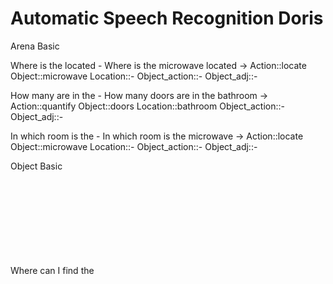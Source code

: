 # Automatic Speech Recognition Doris

Arena Basic

Where is the <object> located - Where is the microwave located
-> Action::locate Object::microwave Location::- Object_action::- Object_adj::-

How many <object> are in the <location> - How many doors are in the bathroom
-> Action::quantify Object::doors Location::bathroom Object_action::- Object_adj::-

In which room is the <object> - In which room is the microwave
-> Action::locate Object::microwave Location::- Object_action::- Object_adj::-

Object Basic

Where can I find the <object>? - Where can I find the muesli?
-> Action::locate Object::muesli Location::- Object_action::- Object_adj::-

What objects are <objects_action> in the <location>? - What objects are stored in the drawer?
-> Action::identify Object::- Location::drawer Object_action::stored Object_adj::-

Between the <object> and <object>, which one is <object_adj>? - Between the chips and pringles, which one is bigger?
-> Action::identify Object::chips, pringles Location::- Object_action::- Object_adj::bigger

What is the category of the <object>? - What is the category of the pear?
-> Action::identify_category Object::pear, pringles Location::- Object_action::- Object_adj::-

Do the <object> and <object> belong to the same category? - Do the apple and tea spoon belong to the same category?
-> Action::identify_same_category Object::apple, tea spoon Location::- Object_action::- Object_adj::-

How many <objects> are <location>? - How many snacks are there?
-> Action::quantify Object::snacks Location::there Object_action::- Object_adj::-

Which is the <object_adj> <object>? - Which is the lightest drinks?
-> Action::identify Object::drinks Location::- Object_action::- Object_adj::lighest

What's the color of the <object>? - What's the color of the beer?
-> Action::identify Object::beer Location::- Object_action::- Object_adj::-

Crowd Basic

Tell me how many <object> are <object_action> <objecy_adj> - Tell me how many people are wearing white
-> Action::quantify Object::people Location::- Object_action::wearing Object_adj::white

Tell me the number of <object> in the <location> - Tell me the number of men in the crowd
-> Action::quantify Object::men Location::crowd Object_action::- Object_adj::-

How many <object> are in the <location>? - How many women are in the crowd?
-> Action::quantify Object::women Location::crowd Object_action::- Object_adj::-

Was the person <object_action> a <object> or <object>? - Was the person sitting a man or woman?
-> Action::identify Object::person Location::- Object_action::sitting Object_adj::-

Tell me if the person <object_action> <object> or <object>? - Tell me if the person waving was a man?
-> Action::identify Object::person Location::- Object_action::weaving Object_adj::-

In which room is the <object> - In which room is the counter
-> Action::locate Object::counter Location::- Object_action::- Object_adj::-

TO BE DONE
How many <object> in the <location> are <object_action>? - How many people in the crowd are waving?
-> Action::quantify Object::people Location::crowd Object_action::weaving Object_adj::-

How many people in the crowd are standing or lying down?

How many people in the crowd are raising their left arm?

How many people in the crowd are raising their right arm?

## Usage
Node:

***Speech_Recognition*** 

Topic - Type of message

***doris/asr*** - std_msgs/Command_basic.msg
string action
string[] object
string location
string[] object_action
string[] object_adj

This package continuosly reads from the app trought usb, decoding the inputs to a proper command. Then it publishes it on the /doris/asr topic
The type of message is a std_msgs String.




